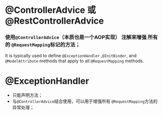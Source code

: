 # @ControllerAdvice 或 @RestControllerAdvice
### 使用`@ControllerAdvice`（本质也是一个AOP实现） 注解来增强 所有的 `@RequestMapping`标记的方法；  
It is typically used to define `@ExceptionHandler` ,`@InitBinder`, and `@ModelAttribute` methods that apply to all `@RequestMapping` methods.

# @ExceptionHandler
- 只能声明方法；
- 与`@ControllerAdvice`结合使用，可以用于增强所有 `@RequestMapping`方法的异常处理；
